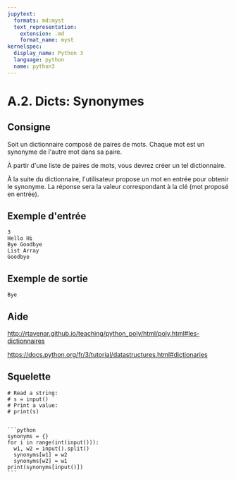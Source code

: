 ```yaml
---
jupytext:
  formats: md:myst
  text_representation:
    extension: .md
    format_name: myst
kernelspec:
  display_name: Python 3
  language: python
  name: python3
---
```


# A.2. Dicts: Synonymes

## Consigne

Soit un dictionnaire composé de paires de mots. Chaque mot est un synonyme de l'autre mot dans sa paire.

À partir d'une liste de paires de mots, vous devrez créer un tel dictionnaire.

À la suite du dictionnaire, l'utilisateur propose un mot en entrée pour obtenir le synonyme. La réponse sera la valeur correspondant à la clé (mot proposé en entrée).


## Exemple d'entrée

```
3
Hello Hi
Bye Goodbye
List Array
Goodbye
```

## Exemple de sortie

```
Bye
```

## Aide

http://rtavenar.github.io/teaching/python_poly/html/poly.html#les-dictionnaires

https://docs.python.org/fr/3/tutorial/datastructures.html#dictionaries

## Squelette

```{code-cell} python
# Read a string:
# s = input()
# Print a value:
# print(s)
```

````{dropdown} Proposition de solution

```python
synonyms = {}
for i in range(int(input())):
  w1, w2 = input().split()
  synonyms[w1] = w2
  synonyms[w2] = w1
print(synonyms[input()])
```
````
